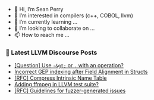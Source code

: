 - 👋 Hi, I’m Sean Perry
- 👀 I’m interested in compilers (c++, COBOL, llvm)
- 🌱 I’m currently learning ...
- 💞️ I’m looking to collaborate on ...
- 📫 How to reach me ...

<!---
s66perry/s66perry is a ✨ special ✨ repository because its `README.md` (this file) appears on your GitHub profile.
You can click the Preview link to take a look at your changes.
--->
### 📕 Latest LLVM Discourse Posts

<!-- DISCOURSE-LLVM:START -->
- [[Question] Use `-&gt;` or `.` with an operation?](https://discourse.llvm.org/t/question-use-or-with-an-operation/82648#post_5)
- [Incorrect GEP indexing after Field Alignment in Structs](https://discourse.llvm.org/t/incorrect-gep-indexing-after-field-alignment-in-structs/82673#post_1)
- [[RFC] Compress Intrinsic Name Table](https://discourse.llvm.org/t/rfc-compress-intrinsic-name-table/82412?page=2#post_23)
- [Adding ffmpeg in LLVM test suite?](https://discourse.llvm.org/t/adding-ffmpeg-in-llvm-test-suite/82575#post_18)
- [[RFC] Guidelines for fuzzer-generated issues](https://discourse.llvm.org/t/rfc-guidelines-for-fuzzer-generated-issues/82556#post_7)
<!-- DISCOURSE-LLVM:END -->
